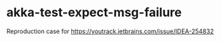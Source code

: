 # akka-test-expect-msg-failure

Reproduction case for https://youtrack.jetbrains.com/issue/IDEA-254832
